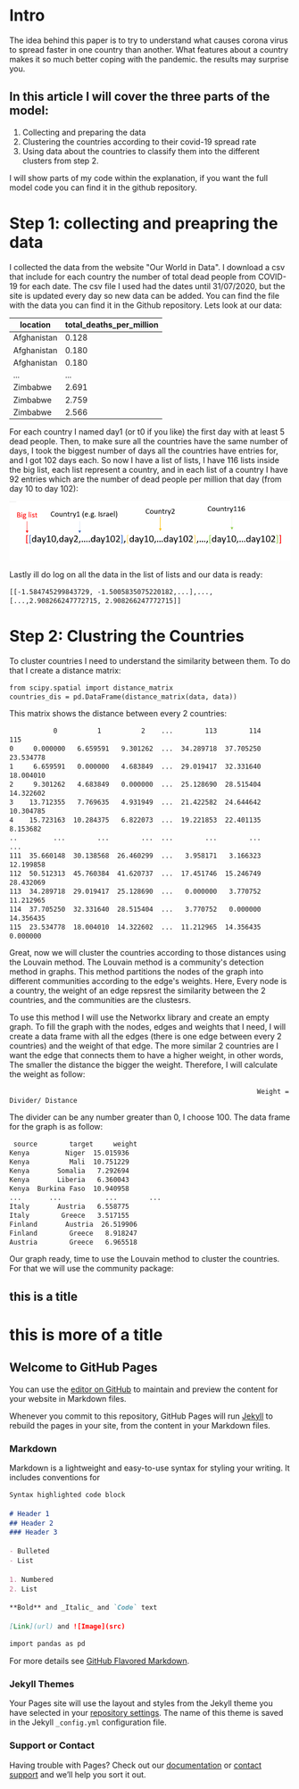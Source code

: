 # Intro

The idea behind this paper is to try to understand what causes corona virus to spread faster in one country than another. What features about a country makes it so much better coping with the pandemic. the results may surprise you.
## In this article I will cover the three parts of the model:

1.  Collecting and preparing the data
2.  Clustering the countries according to their covid-19 spread rate
3.  Using data about the countries to classify them into the different clusters from step 2.

I will show parts of my code within the explanation, if you want the full model code you can find it in the github repository.

# Step 1: collecting and preapring the data

I collected the data from the website "Our World in Data".
I download a csv that include for each country the number of total dead people from COVID-19 for each date. The csv file I used had the dates until 31/07/2020, but the site is updated every day so new data can be added.
You can find the file with the data you can find it in the Github repository.
Lets look at our data:

location | total_deaths_per_million
-------- | ------------------------
Afghanistan | 0.128
Afghanistan | 0.180
Afghanistan | 0.180
... | ...
Zimbabwe | 2.691
Zimbabwe | 2.759
Zimbabwe | 2.566

For each country I named day1 (or t0 if you like) the first day with at least 5 dead people.
Then, to make sure all the countries have the same number of days, I took the biggest number of days all the countries have entries for, and I got 102 days each.
So now I have a list of lists, I have 116 lists inside the big list, each list represent a country, and in each list of a country I have 92 entries which are the number of dead people per million that day (from day 10 to day 102):

![the list of lists.png](https://raw.githubusercontent.com/Nohamika/Nohamika.github.io/master/the%20list%20of%20lists.png)

Lastly ill do log on all the data in the list of lists and our data is ready:

```
[[-1.584745299843729, -1.5005835075220182,...],...,[...,2.908266247772715, 2.908266247772715]]
```

# Step 2: Clustring the Countries
To cluster countries I need to understand the similarity between them. To do that I create a distance matrix:
``` 
from scipy.spatial import distance_matrix
countries_dis = pd.DataFrame(distance_matrix(data, data))
```

This matrix shows the distance between every 2 countries:
```
           0          1          2    ...        113        114        115
0     0.000000   6.659591   9.301262  ...  34.289718  37.705250  23.534778
1     6.659591   0.000000   4.683849  ...  29.019417  32.331640  18.004010
2     9.301262   4.683849   0.000000  ...  25.128690  28.515404  14.322602
3    13.712355   7.769635   4.931949  ...  21.422582  24.644642  10.304785
4    15.723163  10.284375   6.822073  ...  19.221853  22.401135   8.153682
..         ...        ...        ...  ...        ...        ...        ...
111  35.660148  30.138568  26.460299  ...   3.958171   3.166323  12.199858
112  50.512313  45.760384  41.620737  ...  17.451746  15.246749  28.432069
113  34.289718  29.019417  25.128690  ...   0.000000   3.770752  11.212965
114  37.705250  32.331640  28.515404  ...   3.770752   0.000000  14.356435
115  23.534778  18.004010  14.322602  ...  11.212965  14.356435   0.000000
```

Great, now we will cluster the countries according to those distances using the Louvain method.
The Louvain method is a community's detection method in graphs. This method partitions the nodes of the graph into different communities according to the edge's weights. Here, Every node is a country, the weight of an edge repsrest the similarity between the 2 countries, and the communities are the clustesrs.

To use this method I will use the Networkx library and create an empty graph.
To fill the graph with the nodes, edges and weights that I need, I will create a data frame with all the edges (there is one edge between every 2 countries) and the weight of that edge.
The more similar 2 countries are I want the edge that connects them to have a higher weight, in other words, The smaller the distance the bigger the weight. Therefore, I will calculate the weight as follow:

                                                                  Weight = Divider/ Distance

The divider can be any number greater than 0, I choose 100.
The data frame for the graph is as follow:
```
 source        target     weight
Kenya         Niger  15.015936
Kenya          Mali  10.751229
Kenya       Somalia   7.292694
Kenya       Liberia   6.360043
Kenya  Burkina Faso  10.940958
...       ...           ...        ...
Italy       Austria   6.558775
Italy        Greece   3.517155
Finland       Austria  26.519906
Finland        Greece   8.918247
Austria        Greece   6.965518
```

Our graph ready, time to use the Louvain method to cluster the countries. For that we will use the community package:


## this is a title
# this is more of a title


## Welcome to GitHub Pages

You can use the [editor on GitHub](https://github.com/Nohamika/Nohamika.github.io/edit/master/index.md) to maintain and preview the content for your website in Markdown files.

Whenever you commit to this repository, GitHub Pages will run [Jekyll](https://jekyllrb.com/) to rebuild the pages in your site, from the content in your Markdown files.

### Markdown

Markdown is a lightweight and easy-to-use syntax for styling your writing. It includes conventions for

```markdown
Syntax highlighted code block

# Header 1
## Header 2
### Header 3

- Bulleted
- List

1. Numbered
2. List

**Bold** and _Italic_ and `Code` text

[Link](url) and ![Image](src)
```
```markdown
import pandas as pd
```

For more details see [GitHub Flavored Markdown](https://guides.github.com/features/mastering-markdown/).

### Jekyll Themes

Your Pages site will use the layout and styles from the Jekyll theme you have selected in your [repository settings](https://github.com/Nohamika/Nohamika.github.io/settings). The name of this theme is saved in the Jekyll `_config.yml` configuration file.

### Support or Contact

Having trouble with Pages? Check out our [documentation](https://docs.github.com/categories/github-pages-basics/) or [contact support](https://github.com/contact) and we’ll help you sort it out.
